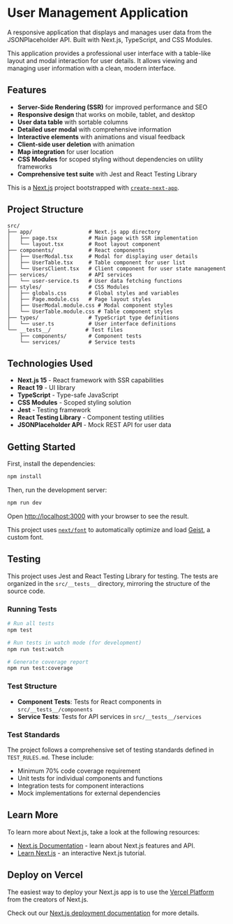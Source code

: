 # User Management Application

A responsive application that displays and manages user data from the JSONPlaceholder API. Built with Next.js, TypeScript, and CSS Modules.

This application provides a professional user interface with a table-like layout and modal interaction for user details. It allows viewing and managing user information with a clean, modern interface.

## Features

- **Server-Side Rendering (SSR)** for improved performance and SEO
- **Responsive design** that works on mobile, tablet, and desktop
- **User data table** with sortable columns
- **Detailed user modal** with comprehensive information
- **Interactive elements** with animations and visual feedback
- **Client-side user deletion** with animation
- **Map integration** for user location
- **CSS Modules** for scoped styling without dependencies on utility frameworks
- **Comprehensive test suite** with Jest and React Testing Library

This is a [Next.js](https://nextjs.org) project bootstrapped with [`create-next-app`](https://nextjs.org/docs/app/api-reference/cli/create-next-app).

## Project Structure

```
src/
├── app/                  # Next.js app directory
│   ├── page.tsx          # Main page with SSR implementation
│   └── layout.tsx        # Root layout component
├── components/           # React components
│   ├── UserModal.tsx     # Modal for displaying user details
│   ├── UserTable.tsx     # Table component for user list
│   └── UsersClient.tsx   # Client component for user state management
├── services/             # API services
│   └── user-service.ts   # User data fetching functions
├── styles/               # CSS Modules
│   ├── globals.css       # Global styles and variables
│   ├── Page.module.css   # Page layout styles
│   ├── UserModal.module.css # Modal component styles
│   └── UserTable.module.css # Table component styles
├── types/                # TypeScript type definitions
│   └── user.ts           # User interface definitions
└── __tests__/           # Test files
    ├── components/       # Component tests
    └── services/         # Service tests
```

## Technologies Used

- **Next.js 15** - React framework with SSR capabilities
- **React 19** - UI library
- **TypeScript** - Type-safe JavaScript
- **CSS Modules** - Scoped styling solution
- **Jest** - Testing framework
- **React Testing Library** - Component testing utilities
- **JSONPlaceholder API** - Mock REST API for user data

## Getting Started

First, install the dependencies:

```bash
npm install
```

Then, run the development server:

```bash
npm run dev
```

Open [http://localhost:3000](http://localhost:3000) with your browser to see the result.

This project uses [`next/font`](https://nextjs.org/docs/app/building-your-application/optimizing/fonts) to automatically optimize and load [Geist](https://vercel.com/font), a custom font.

## Testing

This project uses Jest and React Testing Library for testing. The tests are organized in the `src/__tests__` directory, mirroring the structure of the source code.

### Running Tests

```bash
# Run all tests
npm test

# Run tests in watch mode (for development)
npm run test:watch

# Generate coverage report
npm run test:coverage
```

### Test Structure

- **Component Tests**: Tests for React components in `src/__tests__/components`
- **Service Tests**: Tests for API services in `src/__tests__/services`

### Test Standards

The project follows a comprehensive set of testing standards defined in `TEST_RULES.md`. These include:

- Minimum 70% code coverage requirement
- Unit tests for individual components and functions
- Integration tests for component interactions
- Mock implementations for external dependencies

## Learn More

To learn more about Next.js, take a look at the following resources:

- [Next.js Documentation](https://nextjs.org/docs) - learn about Next.js features and API.
- [Learn Next.js](https://nextjs.org/learn) - an interactive Next.js tutorial.

## Deploy on Vercel

The easiest way to deploy your Next.js app is to use the [Vercel Platform](https://vercel.com/new?utm_medium=default-template&filter=next.js&utm_source=create-next-app&utm_campaign=create-next-app-readme) from the creators of Next.js.

Check out our [Next.js deployment documentation](https://nextjs.org/docs/app/building-your-application/deploying) for more details.
